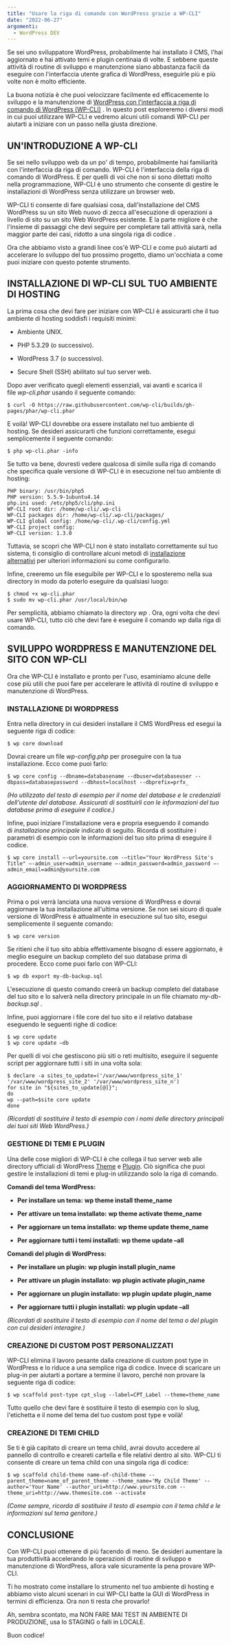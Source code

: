 ```yaml
---
title: "Usare la riga di comando con WordPress grazie a WP-CLI"
date: "2022-06-27"
argomenti:
  - WordPress DEV
---
```


Se sei uno sviluppatore WordPress, probabilmente hai installato il CMS, l'hai aggiornato e hai attivato temi e plugin centinaia di volte. E sebbene queste attività di routine di sviluppo e manutenzione siano abbastanza facili da eseguire con l'interfaccia utente grafica di WordPress, eseguirle più e più volte non è molto efficiente.

La buona notizia è che puoi velocizzare facilmente ed efficacemente lo sviluppo e la manutenzione di [WordPress con l'interfaccia a riga di comando di WordPress (WP-CLI)](http://wp-cli.org/) . In questo post esploreremo i diversi modi in cui puoi utilizzare WP-CLI e vedremo alcuni utili comandi WP-CLI per aiutarti a iniziare con un passo nella giusta direzione.

## UN'INTRODUZIONE A WP-CLI

Se sei nello sviluppo web da un po' di tempo, probabilmente hai familiarità con l'interfaccia da riga di comando. WP-CLI è l'interfaccia della riga di comando di WordPress. E per quelli di voi che non si sono dilettati molto nella programmazione, WP-CLI è uno strumento che consente di gestire le installazioni di WordPress senza utilizzare un browser web.

WP-CLI ti consente di fare qualsiasi cosa, dall'installazione del CMS WordPress su un sito Web nuovo di zecca all'esecuzione di operazioni a livello di sito su un sito Web WordPress esistente. E la parte migliore è che l'insieme di passaggi che devi seguire per completare tali attività sarà, nella maggior parte dei casi, ridotto a una singola riga di codice .

Ora che abbiamo visto a grandi linee cos'è WP-CLI e come può aiutarti ad accelerare lo sviluppo del tuo prossimo progetto, diamo un'occhiata a come puoi iniziare con questo potente strumento.

## INSTALLAZIONE DI WP-CLI SUL TUO AMBIENTE DI HOSTING

La prima cosa che devi fare per iniziare con WP-CLI è assicurarti che il tuo ambiente di hosting soddisfi i requisiti minimi:

- Ambiente UNIX.

- PHP 5.3.29 (o successivo).

- WordPress 3.7 (o successivo).

- Secure Shell (SSH) abilitato sul tuo server web.

Dopo aver verificato quegli elementi essenziali, vai avanti e scarica il file _wp-cli.phar_ usando il seguente comando:

```
$ curl -O https://raw.githubusercontent.com/wp-cli/builds/gh-pages/phar/wp-cli.phar
```

E voilà! WP-CLI dovrebbe ora essere installato nel tuo ambiente di hosting. Se desideri assicurarti che funzioni correttamente, esegui semplicemente il seguente comando:

```
$ php wp-cli.phar -info
```

Se tutto va bene, dovresti vedere qualcosa di simile sulla riga di comando che specifica quale versione di WP-CLI è in esecuzione nel tuo ambiente di hosting:

```
PHP binary: /usr/bin/php5
PHP version: 5.5.9-1ubuntu4.14
php.ini used: /etc/php5/cli/php.ini
WP-CLI root dir: /home/wp-cli/.wp-cli
WP-CLI packages dir: /home/wp-cli/.wp-cli/packages/
WP-CLI global config: /home/wp-cli/.wp-cli/config.yml
WP-CLI project config:
WP-CLI version: 1.3.0
```

Tuttavia, se scopri che WP-CLI non è stato installato correttamente sul tuo sistema, ti consiglio di controllare alcuni metodi di [installazione alternativi](https://make.wordpress.org/cli/handbook/installing/#alternative-installation-methods) per ulteriori informazioni su come configurarlo.

Infine, creeremo un file eseguibile per WP-CLI e lo sposteremo nella sua directory in modo da poterlo eseguire da qualsiasi luogo:

```
$ chmod +x wp-cli.phar
$ sudo mv wp-cli.phar /usr/local/bin/wp
```

Per semplicità, abbiamo chiamato la directory _wp_ . Ora, ogni volta che devi usare WP-CLI, tutto ciò che devi fare è eseguire il comando _wp_ dalla riga di comando.

## SVILUPPO WORDPRESS E MANUTENZIONE DEL SITO CON WP-CLI

Ora che WP-CLI è installato e pronto per l'uso, esaminiamo alcune delle cose più utili che puoi fare per accelerare le attività di routine di sviluppo e manutenzione di WordPress.

### INSTALLAZIONE DI WORDPRESS

Entra nella directory in cui desideri installare il CMS WordPress ed esegui la seguente riga di codice:

```
$ wp core download
```

Dovrai creare un file _wp-config.php_ per proseguire con la tua installazione. Ecco come puoi farlo:

```
$ wp core config --dbname=databasename --dbuser=databaseuser --dbpass=databasepassword --dbhost=localhost --dbprefix=prfx_
```

_(Ho utilizzato del testo di esempio per il nome del database e le credenziali dell'utente del database. Assicurati di sostituirli con le informazioni del tuo database prima di eseguire il codice.)_

Infine, puoi iniziare l'installazione vera e propria eseguendo il comando di _installazione principale_ indicato di seguito. Ricorda di sostituire i parametri di esempio con le informazioni del tuo sito prima di eseguire il codice.

```
$ wp core install –-url=yoursite.com -–title="Your WordPress Site's Title" –-admin_user=admin_username –-admin_password=admin_password –-admin_email=admin@yoursite.com
```

### AGGIORNAMENTO DI WORDPRESS

Prima o poi verrà lanciata una nuova versione di WordPress e dovrai aggiornare la tua installazione all'ultima versione. Se non sei sicuro di quale versione di WordPress è attualmente in esecuzione sul tuo sito, esegui semplicemente il seguente comando:

```
$ wp core version
```

Se ritieni che il tuo sito abbia effettivamente bisogno di essere aggiornato, è meglio eseguire un backup completo del suo database prima di procedere. Ecco come puoi farlo con WP-CLI:

```
$ wp db export my-db-backup.sql
```

L'esecuzione di questo comando creerà un backup completo del database del tuo sito e lo salverà nella directory principale in un file chiamato _my-db-backup.sql_ .

Infine, puoi aggiornare i file core del tuo sito e il relativo database eseguendo le seguenti righe di codice:

```
$ wp core update
$ wp core update –db
```

Per quelli di voi che gestiscono più siti o reti multisito, eseguire il seguente script per aggiornare tutti i siti in una volta sola:

```
$ declare -a sites_to_update=('/var/www/wordpress_site_1' '/var/www/wordpress_site_2' '/var/www/wordpress_site_n')
for site in "${sites_to_update[@]}";
do
wp --path=$site core update
done
```

_(Ricordati di sostituire il testo di esempio con i nomi delle directory principali dei tuoi siti Web WordPress.)_

### GESTIONE DI TEMI E PLUGIN

Una delle cose migliori di WP-CLI è che collega il tuo server web alle directory ufficiali di WordPress [Theme](https://wordpress.org/themes/) e [Plugin](https://wordpress.org/plugins/). Ciò significa che puoi gestire le installazioni di temi e plug-in utilizzando solo la riga di comando.

**Comandi del tema WordPress:**

- **Per installare un tema:** __wp theme install theme\_name__

- **Per attivare un tema installato:** __wp theme activate theme\_name__

- **Per aggiornare un tema installato:** __wp theme update theme\_name__

- **Per aggiornare tutti i temi installati:** __wp theme update –all__

**Comandi del plugin di WordPress:**

- **Per installare un plugin:** __wp plugin install plugin\_name__

- **Per attivare un plugin installato:** __wp plugin activate plugin\_name__

- **Per aggiornare un plugin installato:** __wp plugin update plugin\_name__

- **Per aggiornare tutti i plugin installati:** __wp plugin update –all__

_(Ricordati di sostituire il testo di esempio con il nome del tema o del plugin con cui desideri interagire.)_

### CREAZIONE DI CUSTOM POST PERSONALIZZATI

WP-CLI elimina il lavoro pesante dalla creazione di custom post type in WordPress e lo riduce a una semplice riga di codice. Invece di scaricare un plug-in per aiutarti a portare a termine il lavoro, perché non provare la seguente riga di codice:

```
$ wp scaffold post-type cpt_slug --label=CPT_Label --theme=theme_name
```

Tutto quello che devi fare è sostituire il testo di esempio con lo slug, l'etichetta e il nome del tema del tuo custom post type e voilà!

### CREAZIONE DI TEMI CHILD

Se ti è già capitato di creare un tema child, avrai dovuto accedere al pannello di controllo e creareti cartella e file relativi dentro al sito. WP-CLI ti consente di creare un tema child con una singola riga di codice:

```
$ wp scaffold child-theme name-of-child-theme --parent_theme=name_of_parent_theme --theme_name='My Child Theme' --author='Your Name' --author_uri=http://www.yoursite.com --theme_uri=http://www.themesite.com --activate
```

_(Come sempre, ricorda di sostituire il testo di esempio con il tema child e le informazioni sul tema genitore.)_

## CONCLUSIONE

Con WP-CLI puoi ottenere di più facendo di meno. Se desideri aumentare la tua produttività accelerando le operazioni di routine di sviluppo e manutenzione di WordPress, allora vale sicuramente la pena provare WP-CLI.

Ti ho mostrato come installare lo strumento nel tuo ambiente di hosting e abbiamo visto alcuni scenari in cui WP-CLI batte la GUI di WordPress in termini di efficienza. Ora non ti resta che provarlo!

Ah, sembra scontato, ma NON FARE MAI TEST IN AMBIENTE DI PRODUZIONE, usa lo STAGING o falli in LOCALE.

Buon codice!
